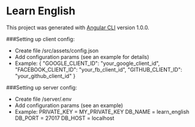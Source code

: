 # Learn English

This project was generated with [Angular CLI](https://github.com/angular/angular-cli) version 1.0.0.

###Setting up client config:

- Create file /src/assets/config.json
- Add configuration params (see an example for details)
- Example: {
             "GOOGLE_CLIENT_ID": "your_google_client_id",
             "FACEBOOK_CLIENT_ID": "your_fb_client_id",
             "GITHUB_CLIENT_ID": "your_github_client_id"
           }

###Setting up server config:

- Create file /server/.env
- Add configuration params (see an example)
- Example:
PRIVATE_KEY = MY_PRIVATE_KEY
DB_NAME = learn_english
DB_PORT = 27017
DB_HOST = localhost
